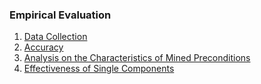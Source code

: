 ### Empirical Evaluation

1. [Data Collection](eval-data.md)
2. [Accuracy](eval-accuracy)
3. [Analysis on the Characteristics of Mined Preconditions](eval-analysis)
4. [Effectiveness of Single Components](eval-component.md)
